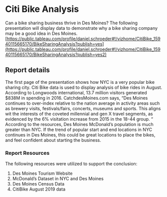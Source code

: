 # Citi Bike Analysis 
Can a bike sharing business thrive in Des Moines? The following presentation will display data to demonstrate why a bike sharing company may be a good idea in Des Moines.[https://public.tableau.com/profile/daniel.schroeder#!/vizhome/CitiBike_15940115665170/BikeSharingAnalysis?publish=yes](https://public.tableau.com/profile/daniel.schroeder#!/vizhome/CitiBike_15940115665170/BikeSharingAnalysis?publish=yes2)
## Report details
The first page of the presentation shows how NYC is a very popular bike sharing city. Citi Bike data is used to display analysis of bike rides in August.
According to Longwoods international, 13.7 million visitors generated $838M in spending in 2016. CatchdesMoines.com says, “Des Moines continues to over-index relative to the nation average in activity areas such as brewery visits, festivals/fairs, concerts, museums and sports. This aligns wit the interests of the coveted millennial and gen X travel segments, as evidenced by the 6% visitation increase from 2015 in the 18-44 group. “
According to the resources, Des Moines McDonald’s population is much greater than NYC. If the trend of popular start and end locations in NYC continues in Des Moines, this could be great locations to place the bikes, and feel confident about starting the business. 
### Report Resources
The following resources were utilized to support the conclusion:
1.	Des Moines Tourism Website
2.	McDonald’s Dataset in NYC and Des Moines
3.	Des Moines Census Data
4.	CitiBike August 2019 data 
